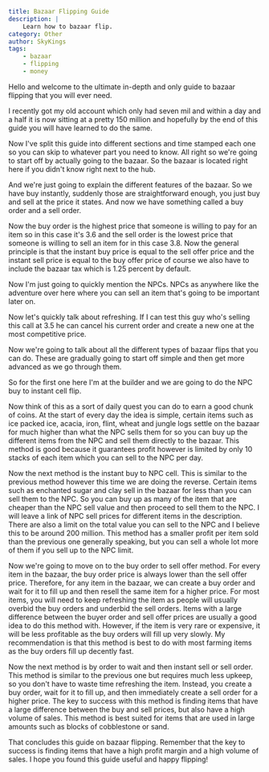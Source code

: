 ```yaml {metadata}
title: Bazaar Flipping Guide
description: |
    Learn how to bazaar flip.
category: Other
author: SkyKings
tags:
    - bazaar
    - flipping
    - money
```

Hello and welcome to the ultimate in-depth and only guide to bazaar flipping that you will ever need.

I recently got my old account which only had seven mil and within a day and a half it is now sitting at a pretty 150 million and hopefully by the end of this guide you will have learned to do the same.

Now I've split this guide into different sections and time stamped each one so you can skip to whatever part you need to know. All right so we're going to start off by actually going to the bazaar. So the bazaar is located right here if you didn't know right next to the hub.

And we're just going to explain the different features of the bazaar. So we have buy instantly, suddenly those are straightforward enough, you just buy and sell at the price it states. And now we have something called a buy order and a sell order.

Now the buy order is the highest price that someone is willing to pay for an item so in this case it's 3.6 and the sell order is the lowest price that someone is willing to sell an item for in this case 3.8. Now the general principle is that the instant buy price is equal to the sell offer price and the instant sell price is equal to the buy offer price of course we also have to include the bazaar tax which is 1.25 percent by default.

Now I'm just going to quickly mention the NPCs. NPCs as anywhere like the adventure over here where you can sell an item that's going to be important later on.

Now let's quickly talk about refreshing. If I can test this guy who's selling this call at 3.5 he can cancel his current order and create a new one at the most competitive price.

Now we're going to talk about all the different types of bazaar flips that you can do. These are gradually going to start off simple and then get more advanced as we go through them.

So for the first one here I'm at the builder and we are going to do the NPC buy to instant cell flip.

Now think of this as a sort of daily quest you can do to earn a good chunk of coins. At the start of every day the idea is simple, certain items such as ice packed ice, acacia, iron, flint, wheat and jungle logs settle on the bazaar for much higher than what the NPC sells them for so you can buy up the different items from the NPC and sell them directly to the bazaar. This method is good because it guarantees profit however is limited by only 10 stacks of each item which you can sell to the NPC per day.

Now the next method is the instant buy to NPC cell. This is similar to the previous method however this time we are doing the reverse. Certain items such as enchanted sugar and clay sell in the bazaar for less than you can sell them to the NPC. So you can buy up as many of the item that are cheaper than the NPC sell value and then proceed to sell them to the NPC. I will leave a link of NPC sell prices for different items in the description. There are also a limit on the total value you can sell to the NPC and I believe this to be around 200 million. This method has a smaller profit per item sold than the previous one generally speaking, but you can sell a whole lot more of them if you sell up to the NPC limit.

Now we're going to move on to the buy order to sell offer method. For every item in the bazaar, the buy order price is always lower than the sell offer price. Therefore, for any item in the bazaar, we can create a buy order and wait for it to fill up and then resell the same item for a higher price. For most items, you will need to keep refreshing the item as people will usually overbid the buy orders and underbid the sell orders. Items with a large difference between the buyer order and sell offer prices are usually a good idea to do this method with. However, if the item is very rare or expensive, it will be less profitable as the buy orders will fill up very slowly. My recommendation is that this method is best to do with most farming items as the buy orders fill up decently fast.

Now the next method is by order to wait and then instant sell or sell order. This method is similar to the previous one but requires much less upkeep, so you don't have to waste time refreshing the item. Instead, you create a buy order, wait for it to fill up, and then immediately create a sell order for a higher price. The key to success with this method is finding items that have a large difference between the buy and sell prices, but also have a high volume of sales. This method is best suited for items that are used in large amounts such as blocks of cobblestone or sand.

That concludes this guide on bazaar flipping. Remember that the key to success is finding items that have a high profit margin and a high volume of sales. I hope you found this guide useful and happy flipping!

